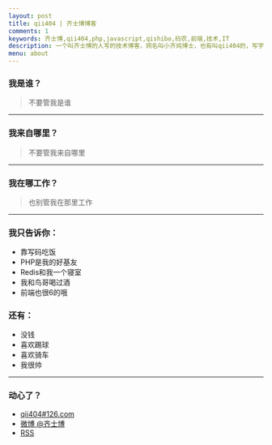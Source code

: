 ```yaml
---
layout: post
title: qii404 | 齐士博博客
comments: 1
keywords: 齐士博,qii404,php,javascript,qishibo,码农,前端,技术,IT
description: 一个叫齐士博的人写的技术博客，网名叫小齐炖博士，也有叫qii404的，写字的，码农一个，web开发
menu: about
---
```


### 我是谁？
> 不要管我是谁

---

### 我来自哪里？
> 不要管我来自哪里

---

### 我在哪工作？
> 也别管我在那里工作

---

### 我只告诉你：
>
  - 靠写码吃饭
  - PHP是我的好基友
  - Redis和我一个寝室
  - 我和鸟哥喝过酒
  - 前端也很6的哦

### 还有：
>
  - 没钱
  - 喜欢踢球
  - 喜欢骑车
  - 我很帅

---

### 动心了？
>
  - <i class="fa fa-envelope-o"></i> [qii404#126.com](mailto:qii404@126.com)
  - <i class="fa fa-weibo"></i> [微博 @齐士博](http://weibo.com/shiboooo?is_hot=1)
  - <i class="fa fa-rss-square"></i> [RSS](/feed.xml)

